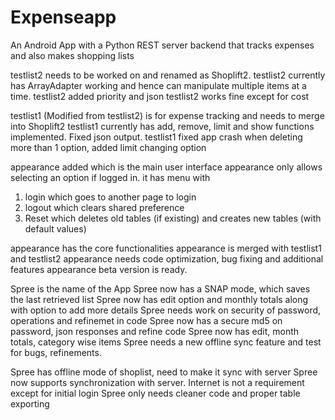 # Expenseapp
An Android App with a Python REST server backend that tracks expenses and also makes shopping lists



testlist2 needs to be worked on and renamed as Shoplift2. 
testlist2 currently has ArrayAdapter working and hence can manipulate multiple items at a time.
testlist2 added priority and json
testlist2 works fine except for cost

testlist1 (Modified from testlist2) is for expense tracking and needs to merge into Shoplift2
testlist1 currently has add, remove, limit and show functions implemented. Fixed json output.
testlist1 fixed app crash when deleting more than 1 option, added limit changing option


appearance added which is the main user interface
appearance only allows selecting an option if logged in. it has menu with
1. login which goes to another page to login
2. logout which clears shared preference
3. Reset which deletes old tables (if existing) and creates new tables (with default values)

appearance has the core functionalities
appearance is merged with testlist1 and testlist2
appearance needs code optimization, bug fixing and additional features
appearance beta version is ready.

Spree is the name of the App
Spree now has a SNAP mode, which saves the last retrieved list
Spree now has edit option and monthly totals along with option to add more details
Spree needs work on security of password, operations and refinemet in code
Spree now has a secure md5 on password, json responses and refine code
Spree now has edit, month totals, category wise items
Spree needs a new offline sync feature and test for bugs, refinements.

Spree has offline mode of shoplist, need to make it sync with server
Spree now supports synchronization with server. Internet is not a requirement except for initial login
Spree only needs cleaner code and proper table exporting